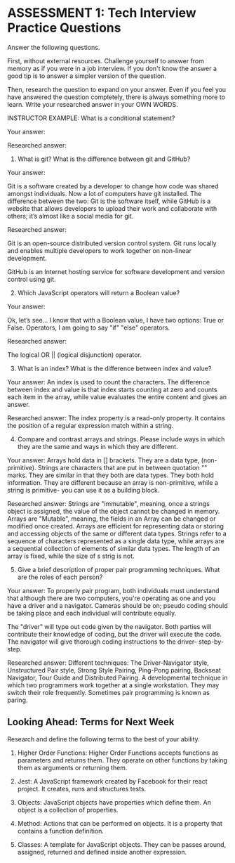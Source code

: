 # ASSESSMENT 1: Tech Interview Practice Questions

Answer the following questions.

First, without external resources. Challenge yourself to answer from memory as if you were in a job interview. If you don't know the answer a good tip is to answer a simpler version of the question.

Then, research the question to expand on your answer. Even if you feel you have answered the question completely, there is always something more to learn. Write your researched answer in your OWN WORDS.

INSTRUCTOR EXAMPLE: What is a conditional statement?

Your answer:

Researched answer:

1. What is git? What is the difference between git and GitHub?


Your answer:

Git is a software created by a developer to change how code was shared amongst individuals. Now a lot of computers have git installed. The difference between the two: Git is the software itself, while GitHub is a website that allows developers to upload their work and collaborate with others; it’s almost like a social media for git.

Researched answer:

Git is an open-source distributed version control system. Git runs locally and enables multiple developers to work together on non-linear development.

GitHub is an Internet hosting service for software development and version control using git.

2. Which JavaScript operators will return a Boolean value?

 
Your answer:

Ok, let’s see... I know that with a Boolean value, I have two options: True or False. Operators, I am going to say "if" "else" operators.

Researched answer:

The logical OR || (logical disjunction) operator.

<!-- After I researched the question, I realized that I did not fully understand the definition of an operator. I now know that an operator uses symbols and "if/else" is a statement -->

 

3. What is an index? What is the difference between index and value?

 

Your answer: An index is used to count the characters.  The difference between index and value is that index starts counting at zero and counts each item in the array, while value evaluates the entire content and gives an answer.

 

Researched answer: The index property is a read-only property. It contains the position of a regular expression match within a string.

 

4. Compare and contrast arrays and strings. Please include ways in which they are the same and ways in which they are different.

 

Your answer: Arrays hold data in [] brackets. They are a data type, (non-primitive). Strings are characters that are put in between quotation "" marks. They are similar in that they both are data types. They both hold information. They are different because an array is non-primitive, while a string is primitive- you can use it as a building block.

 
Researched answer: Strings are "immutable", meaning, once a strings object is assigned, the value of the object cannot be changed in memory. Arrays are "Mutable", meaning, the fields in an Array can be changed or modified once created. Arrays are efficient for representing data or storing and accessing objects of the same or different data types. Strings refer to a sequence of characters represented as a single data type, while arrays are a sequential collection of elements of similar data types. The length of an array is fixed, while the size of s strig is not.

 

5. Give a brief description of proper pair programming techniques. What are the roles of each person?

 

Your answer: To properly pair program, both individuals must understand that although there are two computers, you're operating as one and you have a driver and a navigator. Cameras should be on; pseudo coding should be taking place and each individual will contribute equally.

The "driver" will type out code given by the navigator. Both parties will contribute their knowledge of coding, but the driver will execute the code. The navigator will give thorough coding instructions to the driver- step-by-step.

 

Researched answer: Different techniques: The Driver-Navigator style, Unstructured Pair style, Strong Style Pairing, Ping-Pong pairing, Backseat Navigator, Tour Guide and Distributed Pairing. A developmental technique in which two programmers work together at a single workstation. They may switch their role frequently. Sometimes pair programming is known as paring.

 

## Looking Ahead: Terms for Next Week

 

Research and define the following terms to the best of your ability.

 

1. Higher Order Functions: Higher Order Functions accepts functions as parameters and returns them. They operate on other functions by taking them as arguments or returning them.

 

2. Jest: A JavaScript framework created by Facebook for their react project. It creates, runs and structures tests.

 

3. Objects: JavaScript objects have properties which define them. An object is a collection of properties.

 

4. Method: Actions that can be performed on objects. It is a property that contains a function definition.

 

5. Classes: A template for JavaScript objects. They can be passes around, assigned, returned and defined inside another expression.

 